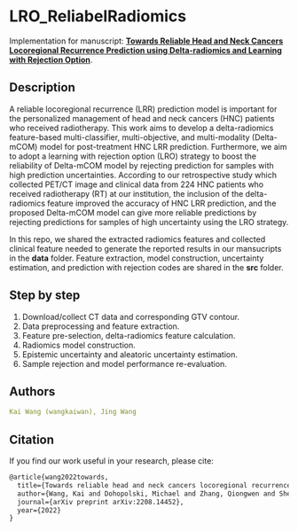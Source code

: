 # LRO_ReliabelRadiomics
Implementation for manuscript: [**Towards Reliable Head and Neck Cancers Locoregional Recurrence Prediction using Delta-radiomics and Learning with Rejection Option**](https://arxiv.org/abs/2208.14452).

## Description
A reliable locoregional recurrence (LRR) prediction model is important for the personalized management of head and neck cancers (HNC) patients who received radiotherapy. This work aims to develop a delta-radiomics feature-based multi-classifier, multi-objective, and multi-modality (Delta-mCOM) model for post-treatment HNC LRR prediction. Furthermore, we aim to adopt a learning with rejection option (LRO) strategy to boost the reliability of Delta-mCOM model by rejecting prediction for samples with high prediction uncertainties. According to our retrospective study which collected PET/CT image and clinical data from 224 HNC patients who received radiotherapy (RT) at our institution, the inclusion of the delta-radiomics feature improved the accuracy of HNC LRR prediction, and the proposed Delta-mCOM model can give more reliable predictions by rejecting predictions for samples of high uncertainty using the LRO strategy.

In this repo, we shared the extracted radiomics features and collected clinical feature needed to generate the reported results in our mansucripts in the **data** folder. Feature extraction, model construction, uncertainty estimation, and prediction with rejection codes are shared in the **src** folder.


## Step by step
1. Download/collect CT data and corresponding GTV contour.
2. Data preprocessing and feature extraction.
3. Feature pre-selection, delta-radiomics feature calculation.
4. Radiomics model construction.
5. Epistemic uncertainty and aleatoric uncertainty estimation.
6. Sample rejection and model performance re-evaluation.


## Authors
```yaml
Kai Wang (wangkaiwan), Jing Wang
```
## Citation

If you find our work useful in your research, please cite:

```latex
@article{wang2022towards,
  title={Towards reliable head and neck cancers locoregional recurrence prediction using delta-radiomics and learning with rejection option},
  author={Wang, Kai and Dohopolski, Michael and Zhang, Qiongwen and Sher, David and Wang, Jing},
  journal={arXiv preprint arXiv:2208.14452},
  year={2022}
}
```